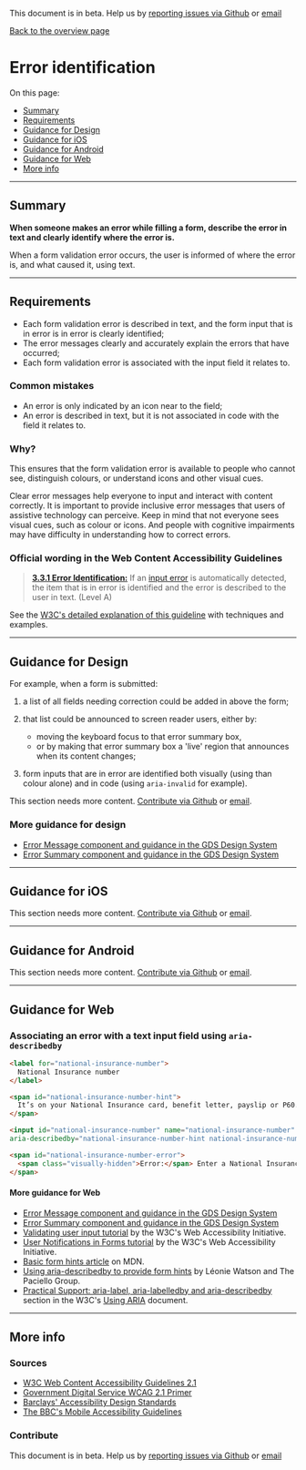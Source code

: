 This document is in beta. Help us by [reporting issues via Github](https://github.com/theappbusiness/accessibility-guidelines) or [email](mailto:jeanfrancois@theappbusiness.com)

[Back to the overview page](./../index.html)

# Error identification

On this page:
* [Summary](#summary)
* [Requirements](#requirements)
* [Guidance for Design](#guidance-for-design)
* [Guidance for iOS](#guidance-for-ios)
* [Guidance for Android](#guidance-for-android)
* [Guidance for Web](#guidance-for-web)
* [More info](#more-info)

---

## Summary

**When someone makes an error while filling a form, describe the error in text and clearly identify where the error is.**

When a form validation error occurs, the user is informed of where the error is, and what caused it, using text.

---

## Requirements

*   Each form validation error is described in text, and the form input that is in error is in error is clearly identified;
*   The error messages clearly and accurately explain the errors that have occurred;
*   Each form validation error is associated with the input field it relates to.

### Common mistakes

*   An error is only indicated by an icon near to the field;
*   An error is described in text, but it is not associated in code with the field it relates to.

### Why?

This ensures that the form validation error is available to people who cannot see, distinguish colours, or understand icons and other visual cues.

Clear error messages help everyone to input and interact with content correctly. It is important to provide inclusive error messages that users of assistive technology can perceive. Keep in mind that not everyone sees visual cues, such as colour or icons. And people with cognitive impairments may have difficulty in understanding how to correct errors.

### Official wording in the Web Content Accessibility Guidelines

> [**3.3.1 Error Identification:**](https://www.w3.org/TR/UNDERSTANDING-WCAG20/content-structure-separation-programmatic.html) If an [input error](https://www.w3.org/TR/UNDERSTANDING-WCAG20/minimize-error-identified.html#input-errordef) is automatically detected, the item that is in error is identified and the error is described to the user in text. (Level A)

See the [W3C's detailed explanation of this guideline](https://www.w3.org/TR/UNDERSTANDING-WCAG20/content-structure-separation-programmatic.html) with techniques and examples.

---

## Guidance for Design

For example, when a form is submitted:
1. a list of all fields needing correction could be added in above the form;

2. that list could be announced to screen reader users, either by:
   * moving the keyboard focus to that error summary box,
   * or by making that error summary box a 'live' region that announces when its content changes;

3. form inputs that are in error are identified both visually (using than colour alone) and in code (using `aria-invalid` for example).

This section needs more content. [Contribute via Github](https://github.com/theappbusiness/accessibility-guidelines/) or [email](mailto:jeanfrancois@theappbusiness.com).

### More guidance for design

* [Error Message component and guidance in the GDS Design System](https://design-system.service.gov.uk/components/error-message/)
* [Error Summary component and guidance in the GDS Design System](https://design-system.service.gov.uk/components/error-summary/)

---

## Guidance for iOS

This section needs more content. [Contribute via Github](https://github.com/theappbusiness/accessibility-guidelines/) or [email](mailto:kane.cheshire@theappbusiness.com).

---

## Guidance for Android

This section needs more content. [Contribute via Github](https://github.com/theappbusiness/accessibility-guidelines/) or [email](mailto:jeanfrancois@theappbusiness.com).

---

## Guidance for Web

### Associating an error with a text input field using `aria-describedby`

```html
<label for="national-insurance-number">
  National Insurance number
</label>

<span id="national-insurance-number-hint">
  It’s on your National Insurance card, benefit letter, payslip or P60. For example, ‘QQ 12 34 56 C’.
</span>

<input id="national-insurance-number" name="national-insurance-number" type="text"
aria-describedby="national-insurance-number-hint national-insurance-number-error">

<span id="national-insurance-number-error">
  <span class="visually-hidden">Error:</span> Enter a National Insurance number in the correct format
</span>
```

#### More guidance for Web

* [Error Message component and guidance in the GDS Design System](https://design-system.service.gov.uk/components/error-message/)
* [Error Summary component and guidance in the GDS Design System](https://design-system.service.gov.uk/components/error-summary/)
* [Validating user input tutorial](https://www.w3.org/WAI/tutorials/forms/validation/) by the W3C's Web Accessibility Initiative.
* [User Notifications in Forms tutorial](https://www.w3.org/WAI/tutorials/forms/notifications/)  by the W3C's Web Accessibility Initiative.
* [Basic form hints article](https://developer.mozilla.org/en-US/docs/Web/Accessibility/ARIA/forms/Basic_form_hints) on MDN.
* [Using aria-describedby to provide form hints](https://www.paciellogroup.com/blog/2014/12/using-aria-describedby-to-provide-helpful-form-hints/) by Léonie Watson and The Paciello Group.
* [Practical Support: aria-label, aria-labelledby and aria-describedby](https://www.w3.org/TR/using-aria/#practical-support-aria-label-aria-labelledby-and-aria-describedby) section in the W3C's [Using ARIA](https://www.w3.org/TR/using-aria/) document.

---

## More info

### Sources

* [W3C Web Content Accessibility Guidelines 2.1](https://www.w3.org/TR/WCAG21/)
* [Government Digital Service WCAG 2.1 Primer](https://alphagov.github.io/wcag-primer/)
* [Barclays' Accessibility Design Standards](https://home.barclays/who-we-are/our-suppliers/our-requirements-of-external-suppliers/)
* [The BBC's Mobile Accessibility Guidelines](https://www.bbc.co.uk/guidelines/futuremedia/accessibility/mobile/summary)

### Contribute

This document is in beta. Help us by [reporting issues via Github](https://github.com/theappbusiness/accessibility-guidelines) or [email](mailto:jeanfrancois@theappbusiness.com)
